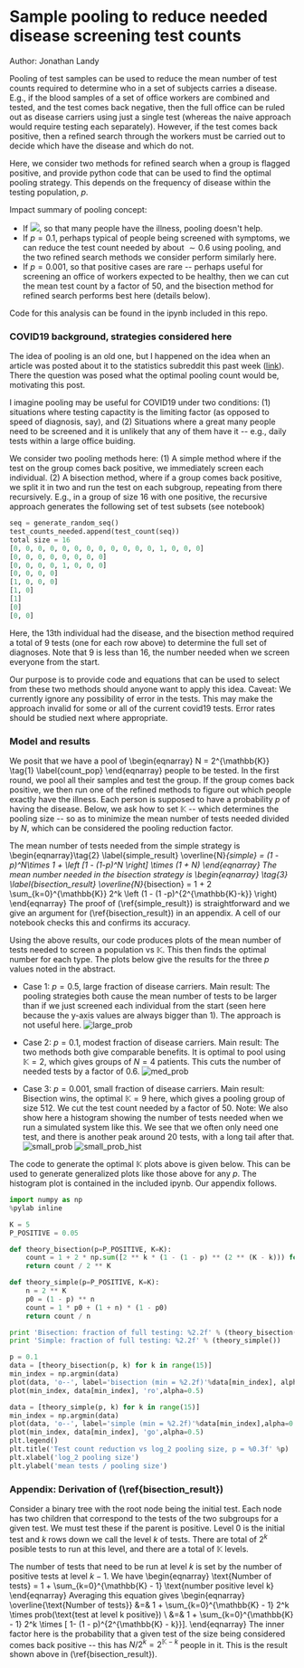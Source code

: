 # Sample pooling to reduce needed disease screening test counts
Author: Jonathan Landy

Pooling of test samples can be used to reduce the mean number of test counts
required to determine who in a set of subjects carries a disease. E.g., if the
blood samples of a set of office workers are combined and tested, and the test
comes back negative, then the full office can be ruled out as disease carriers
using just a single test (whereas the naive approach would require testing each
separately).  However, if the test comes back positive, then a refined search
through the workers must be carried out to decide which have the disease and
which do not.

Here, we consider two methods for refined search when a group is flagged
positive, and provide python code that can be used to find the optimal pooling
strategy.  This depends on the frequency of disease within the testing
population, $p$.

Impact summary of pooling concept: 
 - If <img src="https://render.githubusercontent.com/render/math?math=p = O(1)">,
   so that many people have the illness, pooling doesn't help. 
 - If $p = 0.1$, perhaps typical of people being screened with symptoms, we can
   reduce the test count needed by about $\sim 0.6$ using pooling, and the two refined
search methods we consider perform similarly here.
 - If $p = 0.001$, so that positive cases are rare -- perhaps useful for
   screening an office of workers expected to be healthy, then we can cut the
mean test count by a factor of $50$, and the bisection method for refined search performs best here (details below).

Code for this analysis can be found in the ipynb included in this repo.

### **COVID19 background, strategies considered here**
The idea of pooling is an old one, but I happened on the idea when an article
was posted about it to the statistics subreddit this past week (<a
href="https://www.reddit.com/r/statistics/comments/fl3dlw/q_if_you_could_test_batches_of_64_samples_for/">link</a>).
There the question was posed what the optimal pooling count would be,
motivating this post.

I imagine pooling may be useful for COVID19 under two conditions:  (1)
situations where testing capactity is the limiting factor (as opposed to speed
of diagnosis, say), and (2) Situations where a great many people need to be
screened and it is unlikely that any of them have it -- e.g., daily tests
within a large office buiding.

We consider two pooling methods here:  (1) A simple method where if the test
on the group comes back positive, we immediately screen each individual.  (2) A
bisection method, where if a group comes back positive, we split it in two and
run the test on each subgroup, repeating from there recursively.  E.g., in a
group of size 16 with one positive, the recursive approach generates the following
set of test subsets (see notebook)
```python
seq = generate_random_seq()
test_counts_needed.append(test_count(seq))
total size = 16
[0, 0, 0, 0, 0, 0, 0, 0, 0, 0, 0, 0, 1, 0, 0, 0]
[0, 0, 0, 0, 0, 0, 0, 0]
[0, 0, 0, 0, 1, 0, 0, 0]
[0, 0, 0, 0]
[1, 0, 0, 0]
[1, 0]
[1]
[0]
[0, 0]
``` 
Here, the 13th individual had the disease, and the bisection method required a
total of 9 tests (one for each row above) to determine the full set of diagnoses.  Note that
9 is less than 16, the number needed when we screen everyone from the start.

Our purpose is to provide code and equations that can be used to select from these two
methods should anyone want to apply this idea.  Caveat:  We currently ignore
any possibility of error in the tests.  This may make the approach invalid for
some or all of the current covid19 tests.  Error rates should be studied next
where appropriate.

### **Model and results**

We posit that we have a pool of
\begin{eqnarray}
N = 2^{\mathbb{K}} \tag{1} \label{count_pop}
\end{eqnarray} 
people to be tested.  In the first round, we pool all their samples and test the
group.  If the group comes back positive, we then run one of the refined methods to
figure out which people exactly have the illness.  Each person is supposed to have a probability $p$ of having the disease.
Below, we ask how to set $\mathbb{K}$ -- which determines the pooling size --
so as to minimize the mean number of tests needed divided by $N$, which can be
considered the pooling reduction factor.

The mean number of tests needed from the simple strategy is
\begin{eqnarray}\tag{2} \label{simple_result}
\overline{N}_{simple} = (1 - p)^N\times 1 + \left [1 - (1-p)^N \right] \times (1 + N)
\end{eqnarray}
The mean number needed in the bisection strategy is
\begin{eqnarray} \tag{3} \label{bisection_result}
\overline{N}_{bisection} = 1 +  2 \sum_{k=0}^{\mathbb{K}} 2^k \left (1 - (1 -p)^{2^{\mathbb{K}-k}} \right)
\end{eqnarray}
The proof of (\ref{simple_result}) is straightforward and we give an argument for
(\ref{bisection_result}) in an appendix. A cell of our notebook checks this
and confirms its accuracy.

Using the above results, our code produces plots of the mean number of tests
needed to screen a population vs $\mathbb{K}$.  This then finds the optimal
number for each type.  The plots below give the results for the three $p$ values
noted in the abstract.

- Case 1: $p = 0.5$, large fraction of disease carriers.  Main result: The
pooling strategies both cause the mean number of tests to be larger than if
we just screened each individual from the start (seen here because the y-axis
values are always bigger than 1).  The approach is not useful here.
![large_prob](./docs/pooling_05.png)

- Case 2: $p = 0.1$, modest fraction of disease carriers.  Main result: The two
methods both give comparable benefits.  It is optimal to pool using
$\mathbb{K}=2$, which gives groups of $N = 4$ patients. This cuts the number of
needed tests by a factor of $0.6$.
![med_prob](./docs/pooling_01.png)

- Case 3: $p = 0.001$, small fraction of disease carriers.  Main result:
Bisection wins, the optimal $\mathbb{K} = 9$ here, which gives a pooling
group of size $512$.  We cut the test count needed by a factor of $50$.  Note:
We also show here a histogram showing the number of tests needed when we run a
simulated system like this.  We see that we often only need one test, and there
is another peak around $20$ tests, with a long tail after that. 
![small_prob](./docs/pooling_0001.png)
![small_prob_hist](./docs/pooling_hist.png)


The code to generate the optimal $\mathbb{K}$ plots above is given below.  This
can be used to generate generalized plots like those above for any $p$. The
histogram plot is contained in the included ipynb.  Our appendix follows.

```python
import numpy as np
%pylab inline

K = 5
P_POSITIVE = 0.05

def theory_bisection(p=P_POSITIVE, K=K):
    count = 1 + 2 * np.sum([2 ** k * (1 - (1 - p) ** (2 ** (K - k))) for k in range(K)] )
    return count / 2 ** K

def theory_simple(p=P_POSITIVE, K=K):
    n = 2 ** K
    p0 = (1 - p) ** n
    count = 1 * p0 + (1 + n) * (1 - p0)
    return count / n

print 'Bisection: fraction of full testing: %2.2f' % (theory_bisection())
print 'Simple: fraction of full testing: %2.2f' % (theory_simple())

p = 0.1
data = [theory_bisection(p, k) for k in range(15)]
min_index = np.argmin(data)
plot(data, 'o--', label='bisection (min = %2.2f)'%data[min_index], alpha=0.5)
plot(min_index, data[min_index], 'ro',alpha=0.5)

data = [theory_simple(p, k) for k in range(15)]
min_index = np.argmin(data)
plot(data, 'o--', label='simple (min = %2.2f)'%data[min_index],alpha=0.5)
plot(min_index, data[min_index], 'go',alpha=0.5)
plt.legend()
plt.title('Test count reduction vs log_2 pooling size, p = %0.3f' %p)
plt.xlabel('log_2 pooling size')
plt.ylabel('mean tests / pooling size')
```


### **Appendix: Derivation of (\ref{bisection_result})**
Consider a binary tree with the root node being the initial test. Each node
has two children that correspond to the tests of the two subgroups for a given
test.  We must test these if the parent is positive.  Level $0$ is the initial
test and $k$ rows down we call the level $k$ of tests.  There are total of $2^k$
posible tests to run at this level, and there are a total of $\mathbb{K}$ levels.

The number of tests that need to be run at level $k$ is set by the number of
positive tests at level $k-1$.  We have
\begin{eqnarray}
\text{Number of tests} = 1 + \sum_{k=0}^{\mathbb{K} - 1} \text{number positive level k}
\end{eqnarray}
Averaging this equation gives
\begin{eqnarray}
\overline{\text{Number of tests}} &=& 1 + \sum_{k=0}^{\mathbb{K} - 1} 2^k \times prob(\text{test at level k positive}) \\
&=& 1 +  \sum_{k=0}^{\mathbb{K} - 1} 2^k \times [ 1- (1 - p)^{2^{\mathbb{K} - k}}]. 
\end{eqnarray}
The inner factor here is the probability that a given test of the size being
considered comes back positive -- this has $N / 2^k = 2^{\mathbb{K} - k}$ people
in it.  This is the result shown above in (\ref{bisection_result}).


